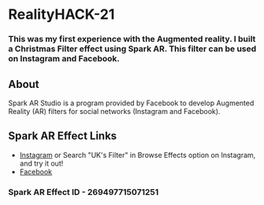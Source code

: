 # RealityHACK-21 
### This was my first experience with the Augmented reality. I built a Christmas Filter effect using Spark AR. This filter can be used on Instagram and Facebook.

## About

Spark AR Studio is a program provided by Facebook to develop Augmented Reality (AR) filters for social networks (Instagram and Facebook).

## Spark AR Effect Links 
- [Instagram]() or Search "UK's Filter" in Browse Effects option on Instagram, and try it out! 
- [Facebook]()

### Spark AR Effect ID - 269497715071251
